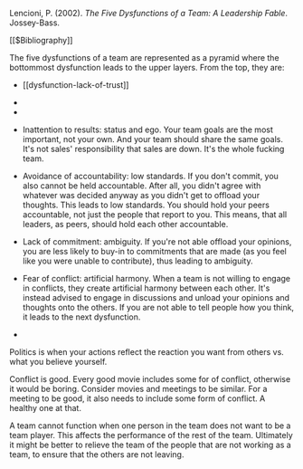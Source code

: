 Lencioni, P. (2002). _The Five Dysfunctions of a Team: A Leadership Fable_. Jossey-Bass.

[[$Bibliography]]

The five dysfunctions of a team are represented as a pyramid where the bottommost dysfunction leads to the upper layers. From the top, they are:
- [[dysfunction-lack-of-trust]]
- 
- 


- Inattention to results: status and ego. Your team goals are the most important, not your own. And your team should share the same goals. It's not sales' responsibility that sales are down. It's the whole fucking team.
- Avoidance of accountability: low standards. If you don't commit, you also cannot be held accountable. After all, you didn't agree with whatever was decided anyway as you didn't get to offload your thoughts. This leads to low standards. You should hold your peers accountable, not just the people that report to you. This means, that all leaders, as peers, should hold each other accountable.
- Lack of commitment: ambiguity. If you're not able offload your opinions, you are less likely to buy-in to commitments that are made (as you feel like you were unable to contribute), thus leading to ambiguity.
- Fear of conflict: artificial harmony. When a team is not willing to engage in conflicts, they create artificial harmony between each other. It's instead advised to engage in discussions and unload your opinions and thoughts onto the others. If you are not able to tell people how you think, it leads to the next dysfunction.
- 

Politics is when your actions reflect the reaction you want from others vs. what you believe yourself.

Conflict is good. Every good movie includes some for of conflict, otherwise it would be boring. Consider movies and meetings to be similar. For a meeting to be good, it also needs to include some form of conflict. A healthy one at that. 

A team cannot function when one person in the team does not want to be a team player. This affects the performance of the rest of the team. Ultimately it might be better to relieve the team of the people that are not working as a team, to ensure that the others are not leaving.

